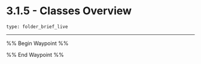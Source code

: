 # 3.1.5 - Classes Overview
 
```ccard
type: folder_brief_live
```
 
---

%% Begin Waypoint %%


%% End Waypoint %%